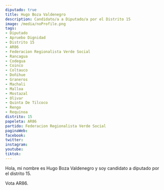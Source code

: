 ```yaml
---
diputado: true
title: Hugo Boza Valdenegro
description: Candidato/a a Diputado/a por el Distrito 15
image: /media/noProfile.png
tags:
- Diputado
- Apruebo Dignidad
- Distrito 15
- AR86
- Federacion Regionalista Verde Social
- Rancagua
- Codegua
- Coinco
- Coltauco
- Doñihue
- Graneros
- Machali
- Malloa
- Mostazal
- Olivar
- Quinta De Tilcoco
- Rengo
- Requinoa
distrito: 15
papeleta: AR86
partido: Federacion Regionalista Verde Social
paginaWeb:
facebook:
twitter:
instagram:
youtube:
tiktok:
---
```

Hola, mi nombre es Hugo Boza Valdenegro y soy candidato a diputado por el distrito 15.

Vota AR86.